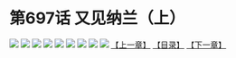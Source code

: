 # 第697话 又见纳兰（上）
![](https://mhpic.xiaomingtaiji.net/comic/D/斗破苍穹拆分版/697话/1.jpg-zymk.middle.webp)
![](https://mhpic.xiaomingtaiji.net/comic/D/斗破苍穹拆分版/697话/2.jpg-zymk.middle.webp)
![](https://mhpic.xiaomingtaiji.net/comic/D/斗破苍穹拆分版/697话/3.jpg-zymk.middle.webp)
![](https://mhpic.xiaomingtaiji.net/comic/D/斗破苍穹拆分版/697话/4.jpg-zymk.middle.webp)
![](https://mhpic.xiaomingtaiji.net/comic/D/斗破苍穹拆分版/697话/5.jpg-zymk.middle.webp)
![](https://mhpic.xiaomingtaiji.net/comic/D/斗破苍穹拆分版/697话/6.jpg-zymk.middle.webp)
![](https://mhpic.xiaomingtaiji.net/comic/D/斗破苍穹拆分版/697话/7.jpg-zymk.middle.webp)
![](https://mhpic.xiaomingtaiji.net/comic/D/斗破苍穹拆分版/697话/8.jpg-zymk.middle.webp)
![](https://mhpic.xiaomingtaiji.net/comic/D/斗破苍穹拆分版/697话/9.jpg-zymk.middle.webp)
[【上一章】](./696.md)
[【目录】](./README.md)
[【下一章】](./698.md)

